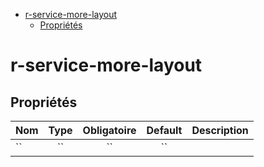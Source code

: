 - [r-service-more-layout](#r-service-more-layout)
  - [Propriétés](#propriétés)

# r-service-more-layout

## Propriétés

| Nom | Type  | Obligatoire | Default | Description |
| --- | :---: | :---------: | :-----: | ----------- |
| ``  |  ``   |     ``      |   ``    |             |
